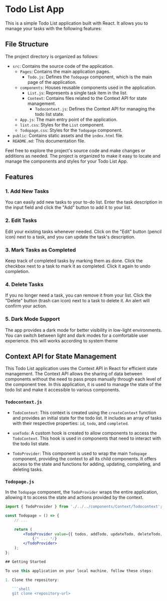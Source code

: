 # Todo List App

This is a simple Todo List application built with React. It allows you to manage your tasks with the following features:

## File Structure

The project directory is organized as follows:

- `src`: Contains the source code of the application.
  - `Pages`: Contains the main application pages.
    - `Todo.js`: Defines the `Todopage` component, which is the main page of the application.
  - `components`: Houses reusable components used in the application.
    - `List.js`: Represents a single task item in the list.
    - `Context`: Contains files related to the Context API for state management.
      - `Todocontext.js`: Defines the Context API for managing the todo list state.
  - `App.js`: The main entry point of the application.
  - `list.css`: Styles for the `List` component.
  - `Todopage.css`: Styles for the `Todopage` component.
- `public`: Contains static assets and the `index.html` file.
- `README.md`: This documentation file.

Feel free to explore the project's source code and make changes or additions as needed. The project is organized to make it easy to locate and manage the components and styles for your Todo List App.

## Features

### 1. Add New Tasks

You can easily add new tasks to your to-do list. Enter the task description in the input field and click the "Add" button to add it to your list.

### 2. Edit Tasks

Edit your existing tasks whenever needed. Click on the "Edit" button (pencil icon) next to a task, and you can update the task's description.

### 3. Mark Tasks as Completed

Keep track of completed tasks by marking them as done. Click the checkbox next to a task to mark it as completed. Click it again to undo completion.

### 4. Delete Tasks

If you no longer need a task, you can remove it from your list. Click the "Delete" button (trash can icon) next to a task to delete it. An alert will confirm your action.

### 5. Dark Mode Support

The app provides a dark mode for better visibility in low-light environments. You can switch between light and dark modes for a comfortable user experience. this will works according to system theme

## Context API for State Management

This Todo List application uses the Context API in React for efficient state management. The Context API allows the sharing of data between components without the need to pass props manually through each level of the component tree. In this application, it is used to manage the state of the todo list and make it accessible to various components.

### `Todocontext.js`

- `TodoContext`: This context is created using the `createContext` function and provides an initial state for the todo list. It includes an array of tasks with their respective properties: `id`, `todo`, and `completed`.

- `useTodo`: A custom hook is created to allow components to access the `TodoContext`. This hook is used in components that need to interact with the todo list state.

- `TodoProvider`: This component is used to wrap the main `Todopage` component, providing the context to all its child components. It offers access to the state and functions for adding, updating, completing, and deleting tasks.

### `Todopage.js`

In the `Todopage` component, the `TodoProvider` wraps the entire application, allowing it to access the state and actions provided by the context.

````jsx
import { TodoProvider } from './../../components/Context/Todocontext';

const Todopage = () => {
    // ...

    return (
        <TodoProvider value={{ todos, addTodo, updateTodo, deleteTodo, toggleComplete }}>
            {/* ... */}
        </TodoProvider>
    );
};

## Getting Started

To use this application on your local machine, follow these steps:

1. Clone the repository:

   ```shell
   git clone <repository-url>
````
